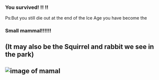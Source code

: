 ### You survived! !! !!
Ps:But you still die out at the end of the Ice Age
you have become the 
### Small mammal!!!!!!
(It may also be the Squirrel and rabbit we see in the park)
---
![image of mamal](https://static.independent.co.uk/s3fs-public/thumbnails/image/2016/10/27/15/iceage.png?w968)
---
